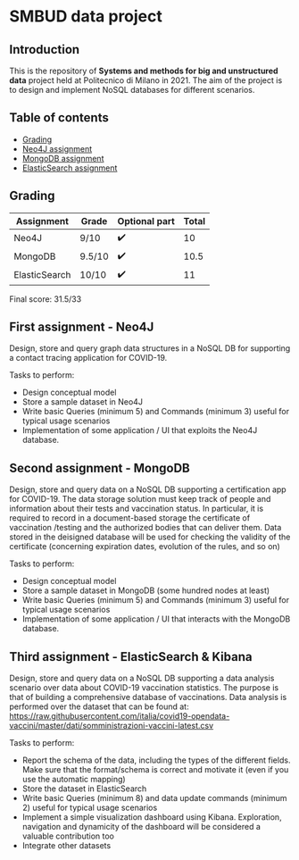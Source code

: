 # SMBUD data project
## Introduction
This is the repository of **Systems and methods for big and unstructured data** project held at Politecnico
di Milano in 2021. The aim of the project is to design and implement NoSQL databases for different scenarios.

## Table of contents
* [Grading](https://github.com/VladMarianCimpeanu/SMBUD-project#grading)
* [Neo4J assignment](https://github.com/VladMarianCimpeanu/SMBUD-project#first-assignment---neo4j)
* [MongoDB assignment](https://github.com/VladMarianCimpeanu/SMBUD-project#second-assignment---mongodb)
* [ElasticSearch assignment](https://github.com/VladMarianCimpeanu/SMBUD-project#third-assignment---elasticsearch-&-kibana)

## Grading
| Assignment | Grade | Optional part | Total | 
|------|---------|--------|--------|
| Neo4J | 9/10 | :heavy_check_mark: | 10|
| MongoDB | 9.5/10 | :heavy_check_mark: | 10.5 |
| ElasticSearch | 10/10 | :heavy_check_mark: | 11 |

Final score: 31.5/33
## First assignment - Neo4J
Design, store and query graph data structures in a NoSQL DB for supporting a contact tracing application for
COVID-19.

Tasks to perform:
- Design conceptual model 
- Store a sample dataset in Neo4J
- Write basic Queries (minimum 5) and Commands (minimum 3) useful for typical usage scenarios
- Implementation of some application / UI that exploits the Neo4J database.
## Second assignment - MongoDB
Design, store and query data on a NoSQL DB supporting a certification app for COVID-19.
The data storage solution must keep track of people and information about their tests and vaccination status.
In particular, it is required to record in a document-based storage the certificate of vaccination /testing and the
authorized bodies that can deliver them.
Data stored in the deisigned database will be used for checking the validity of the certificate (concerning expiration dates, evolution
of the rules, and so on)

Tasks to perform:
- Design conceptual model
- Store a sample dataset in MongoDB (some hundred nodes at least)
- Write basic Queries (minimum 5) and Commands (minimum 3) useful for typical usage scenarios
- Implementation of some application / UI that interacts with the MongoDB database.


## Third assignment - ElasticSearch & Kibana
Design, store and query data on a NoSQL DB supporting a data analysis scenario over data about
COVID-19 vaccination statistics. The purpose is that of building a comprehensive database of vaccinations.
Data analysis is performed over the dataset that can be found at:
https://raw.githubusercontent.com/italia/covid19-opendata-vaccini/master/dati/somministrazioni-vaccini-latest.csv

Tasks to perform:
- Report the schema of the data, including the types of the different fields. Make sure that the format/schema
is correct and motivate it (even if you use the automatic mapping)
- Store the dataset in ElasticSearch
- Write basic Queries (minimum 8) and data update commands (minimum 2) useful for typical usage
scenarios
- Implement a simple visualization dashboard using Kibana. Exploration, navigation and dynamicity of the
dashboard will be considered a valuable contribution too
- Integrate other datasets
